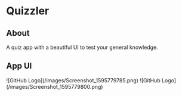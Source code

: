 # Quizzler

<h2>About</h2>
A quiz app with a beautiful UI to test your general knowledge.

<h2>App UI</h2>
![GitHub Logo](/images/Screenshot_1595779785.png)
![GitHub Logo](/images/Screenshot_1595779800.png)
